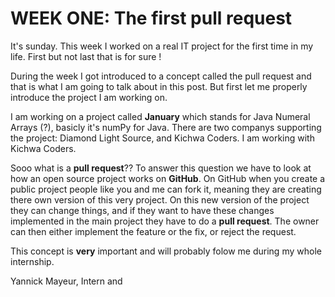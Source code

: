 # WEEK ONE: The first pull request

It's sunday. This week I worked on a real IT project for the first time in
my life. First but not last that is for sure !

During the week I got introduced to a concept called the pull request and 
that is what I am going to talk about in this post. But first let me 
properly introduce the project I am working on.

I am working on a project called **January** which stands for Java
Numeral Arrays (?), basicly it's numPy for Java. There are two companys
supporting the project: Diamond Light Source, and Kichwa Coders. I am 
working with Kichwa Coders.

Sooo what is a **pull request**?? To answer this question we have to
look at how an open source project works on **GitHub**. On GitHub when
you create a public project people like you and me can fork it, meaning
they are creating there own version of this very project. On this new
version of the project they can change things, and if they want to have
these changes implemented in the main project they have to do a **pull
request**. The owner can then either implement the feature or the fix, or
reject the request.

This concept is **very** important and will probably folow me during my
whole internship.

Yannick Mayeur, Intern and 
